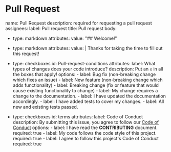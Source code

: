 # Pull Request

name: Pull Request
description: required for requesting a pull request
assignees:
label: Pull request
title: Pull request
body:

- type: markdown
  attributes:
    value: "## Welcome!"
- type: markdown
  attributes:
    value: |
      Thanks for taking the time to fill out this request!
  
- type: checkboxes
  id: Pull-request-conditions
  attributes:
    label: What types of changes does your code introduce? 
    description: Put an `x` in all the boxes that apply!
    options:
      - label: Bug fix (non-breaking change which fixes an issue)
      - label: New feature (non-breaking change which adds functionality)
      - label: Breaking change (fix or feature that would cause existing functionality to change)
      - label: My change requires a change to the documentation.
      - label: I have updated the documentation accordingly.
      - label: I have added tests to cover my changes.
      - label: All new and existing tests passed.
- type: checkboxes
  id: terms
  attributes:
    label: Code of Conduct
    description: By submitting this issue, you agree to follow our [Code of Conduct](./CODE_OF_CONDUCT.md)
    options:
      - label: I have read the **CONTRIBUTING** document.
        required: true
      - label: My code follows the code style of this project.
        required: true
      - label: I agree to follow this project's Code of Conduct
        required: true
